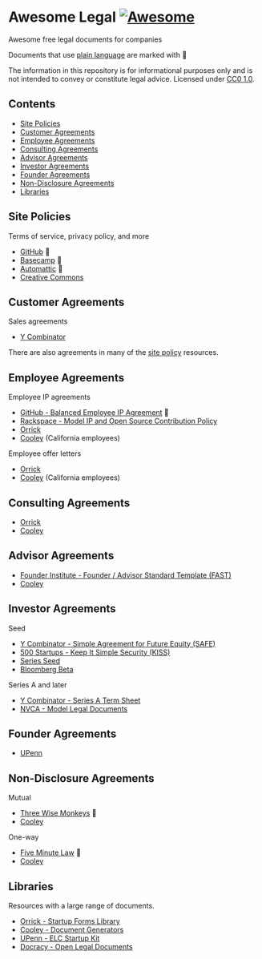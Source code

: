 # Awesome Legal [![Awesome](https://awesome.re/badge-flat2.svg)](https://awesome.re)

Awesome free legal documents for companies

Documents that use [plain language](https://hbr.org/2018/01/the-case-for-plain-language-contracts) are marked with :tada:

The information in this repository is for informational purposes only and is not intended to convey or constitute legal advice. Licensed under [CC0 1.0](LICENSE.txt).

## Contents

- [Site Policies](#site-policies)
- [Customer Agreements](#customer-agreements)
- [Employee Agreements](#employee-agreements)
- [Consulting Agreements](#consulting-agreements)
- [Advisor Agreements](#advisor-agreements)
- [Investor Agreements](#investor-agreements)
- [Founder Agreements](#founder-agreements)
- [Non-Disclosure Agreements](#non-disclosure-agreements)
- [Libraries](#libraries)

## Site Policies

Terms of service, privacy policy, and more

- [GitHub](https://github.com/github/site-policy) :tada:
- [Basecamp](https://github.com/basecamp/policies) :tada:
- [Automattic](https://github.com/Automattic/legalmattic) :tada:
- [Creative Commons](https://creativecommons.org/policies/)

## Customer Agreements

Sales agreements

- [Y Combinator](https://www.ycombinator.com/sales_agreement/)

There are also agreements in many of the [site policy](#site-policies) resources.

## Employee Agreements

Employee IP agreements

- [GitHub - Balanced Employee IP Agreement](https://github.com/github/balanced-employee-ip-agreement) :tada:
- [Rackspace - Model IP and Open Source Contribution Policy](https://processmechanics.com/2015/07/23/a-model-ip-and-open-source-contribution-policy/)
- [Orrick](https://www.orrick.com/en/Total-Access/Tool-Kit/Start-Up-Forms/Employment-and-Consultant)
- [Cooley](https://www.cooleygo.com/documents/form-employee-confidential-information-inventions-assignment-agreement/) (California employees)

Employee offer letters

- [Orrick](https://www.orrick.com/en/Total-Access/Tool-Kit/Start-Up-Forms/Employment-and-Consultant)
- [Cooley](https://www.cooleygo.com/documents/form-employee-offer-letter/) (California employees)

## Consulting Agreements

- [Orrick](https://www.orrick.com/en/Total-Access/Tool-Kit/Start-Up-Forms/Employment-and-Consultant)
- [Cooley](https://www.cooleygo.com/documents/form-consulting-agreement/)

## Advisor Agreements

- [Founder Institute - Founder / Advisor Standard Template (FAST)](https://fi.co/FAST)
- [Cooley](https://www.cooleygo.com/documents/form-advisor-agreement/)

## Investor Agreements

Seed

- [Y Combinator - Simple Agreement for Future Equity (SAFE)](https://www.ycombinator.com/documents/#safe)
- [500 Startups - Keep It Simple Security (KISS)](https://500.co/kiss/)
- [Series Seed](https://github.com/seriesseed/equity)
- [Bloomberg Beta](https://github.com/Bloomberg-Beta/Investment-Documents)

Series A and later

- [Y Combinator - Series A Term Sheet](https://www.ycombinator.com/series_a_term_sheet/)
- [NVCA - Model Legal Documents](https://nvca.org/model-legal-documents/)

## Founder Agreements

- [UPenn](https://www.law.upenn.edu/clinic/entrepreneurship/startupkit/founders-agreement.pdf)

## Non-Disclosure Agreements

Mutual

- [Three Wise Monkeys](https://stuffandnonsense.co.uk/projects/three-wise-monkeys) :tada:
- [Cooley](https://www.cooleygo.com/documents/form-non-disclosure-agreement-mutual/)

One-way

- [Five Minute Law](https://fiveminutelaw.com/2018/06/04/the-plain-language-nda/) :tada:
- [Cooley](https://www.cooleygo.com/documents/form-non-disclosure-agreement-one-way/)

## Libraries

Resources with a large range of documents.

- [Orrick - Startup Forms Library](https://www.orrick.com/Total-Access/Tool-Kit/Start-Up-Forms)
- [Cooley - Document Generators](https://www.cooleygo.com/documents/index-document-generators/)
- [UPenn - ELC Startup Kit](https://www.law.upenn.edu/clinic/entrepreneurship/startupkit/)
- [Docracy - Open Legal Documents](https://www.docracy.com/)
